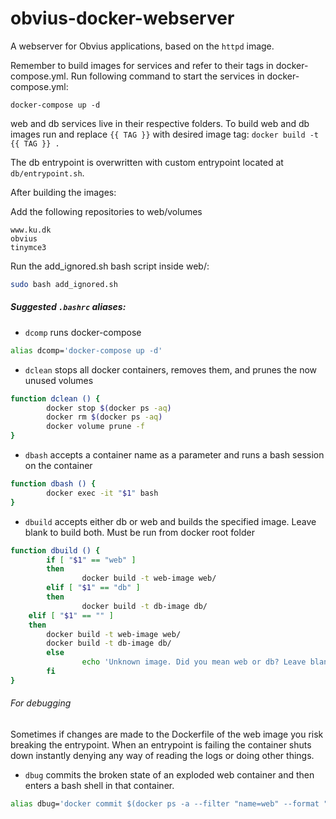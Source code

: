 # obvius-docker-webserver
A webserver for Obvius applications, based on the `httpd` image.

Remember to build images for services and refer to their tags in docker-compose.yml.
Run following command to start the services in docker-compose.yml:

`docker-compose up -d`

web and db services live in their respective folders.
To build web and db images run and replace `{{ TAG }}` with desired image tag:
`docker build -t {{ TAG }} .`

The db entrypoint is overwritten with custom entrypoint located at `db/entrypoint.sh`.

After building the images:

Add the following repositories to web/volumes

```
www.ku.dk
obvius
tinymce3
```

Run the add_ignored.sh bash script inside web/:

```bash
sudo bash add_ignored.sh
```

##### Suggested `.bashrc` aliases:
* `dcomp` runs docker-compose
```bash
alias dcomp='docker-compose up -d'
```

* `dclean` stops all docker containers, removes them, and prunes the now unused volumes
```bash
function dclean () {
        docker stop $(docker ps -aq)
        docker rm $(docker ps -aq)
        docker volume prune -f
}
```


* `dbash` accepts a container name as a parameter and runs a bash session on the container
```bash
function dbash () {
        docker exec -it "$1" bash
}
```

* `dbuild` accepts either db or web and builds the specified image. Leave blank to build both. Must be run from docker root folder
```bash
function dbuild () {
        if [ "$1" == "web" ]
        then
                docker build -t web-image web/
        elif [ "$1" == "db" ]
        then
                docker build -t db-image db/
	elif [ "$1" == "" ]
	then
		docker build -t web-image web/
		docker build -t db-image db/
        else
                echo 'Unknown image. Did you mean web or db? Leave blank to build both'
        fi
}
```

###### For debugging 

Sometimes if changes are made to the Dockerfile of the web image you risk breaking the entrypoint.
When an entrypoint is failing the container shuts down instantly denying any way of reading the logs or doing other things.

* `dbug` commits the broken state of an exploded web container and then enters a bash shell in that container. 
```bash
alias dbug='docker commit $(docker ps -a --filter "name=web" --format "{{.ID}}") my-broken-container && docker run -it my-broken-container /bin/bash '
```


